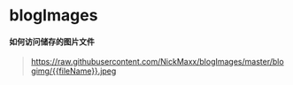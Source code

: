 # blogImages

#### 如何访问储存的图片文件

> https://raw.githubusercontent.com/NickMaxx/blogImages/master/blogimg/{{fileName}}.jpeg
